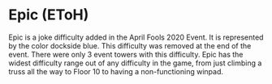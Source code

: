 # Epic (EToH)

Epic is a joke difficulty added in the April Fools 2020 Event. It is represented by the color dockside blue. This difficulty was removed at the end of the event. There were only 3 event towers with this difficulty. Epic has the widest difficulty range out of any difficulty in the game, from just climbing a truss all the way to Floor 10 to having a non-functioning winpad.